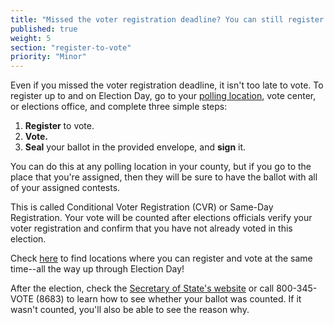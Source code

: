 ```yaml
---
title: "Missed the voter registration deadline? You can still register and vote!"
published: true
weight: 5
section: "register-to-vote"
priority: "Minor"
---
```


Even if you missed the voter registration deadline, it isn't too late to vote. To register up to and on Election Day, go to your [polling location](#section-my-polling-place), vote center, or elections office, and complete three simple steps: 

  1. **Register** to vote. 
  2. **Vote.**
  3. **Seal** your ballot in the provided envelope, and **sign** it.

You can do this at any polling location in your county, but if you go to the place that you're assigned, then they will be sure to have the ballot with all of your assigned contests. 

This is called Conditional Voter Registration (CVR) or Same-Day Registration. Your vote will be counted after elections officials verify your voter registration and confirm that you have not already voted in this election. 

Check [here](https://caearlyvoting.sos.ca.gov) to find locations where you can register and vote at the same time--all the way up through Election Day! 

After the election, check the [Secretary of State's website](http://www.sos.ca.gov/elections/ballot-status/) or call 800-345-VOTE (8683) to learn how to see whether your ballot was counted. If it wasn't counted, you'll also be able to see the reason why. 
  